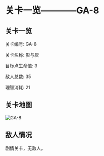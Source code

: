 # 关卡一览————GA-8


## 关卡一览

关卡编号: GA-8

关卡名称: 影与灰

目标点生命值: 3

敌人总数: 35

理智消耗: 21


## 关卡地图
![GA-8](./oprMap/GA-8.png)

## 敌人情况

剧情关卡，无敌人。

